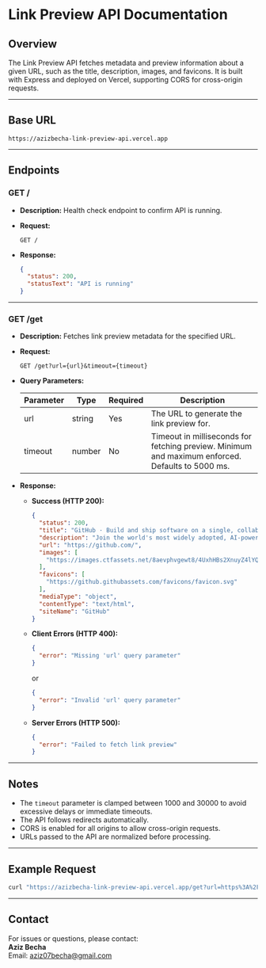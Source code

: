 
# Link Preview API Documentation

## Overview

The Link Preview API fetches metadata and preview information about a given URL, such as the title, description, images, and favicons. It is built with Express and deployed on Vercel, supporting CORS for cross-origin requests.

---

## Base URL

```
https://azizbecha-link-preview-api.vercel.app
```

---

## Endpoints

### GET /

- **Description:** Health check endpoint to confirm API is running.
- **Request:**

  ```
  GET /
  ```

- **Response:**

  ```json
  {
    "status": 200,
    "statusText": "API is running"
  }
  ```

---

### GET /get

- **Description:** Fetches link preview metadata for the specified URL.

- **Request:**

  ```
  GET /get?url={url}&timeout={timeout}
  ```

- **Query Parameters:**

  | Parameter | Type   | Required | Description                                   |
  | --------- | ------ | -------- | --------------------------------------------- |
  | url       | string | Yes      | The URL to generate the link preview for.    |
  | timeout   | number | No       | Timeout in milliseconds for fetching preview. Minimum and maximum enforced. Defaults to 5000 ms. |

- **Response:**

  - **Success (HTTP 200):**

    ```json
    {
      "status": 200,
      "title": "GitHub · Build and ship software on a single, collaborative platform",
      "description": "Join the world's most widely adopted, AI-powered developer platform where millions of developers, businesses, and the largest open source community build software that advances humanity.",
      "url": "https://github.com/",
      "images": [
        "https://images.ctfassets.net/8aevphvgewt8/4UxhHBs2XnuyZ4lYQ83juV/b61529b087aeb4a318bda311edf4c345/home24.jpg"
      ],
      "favicons": [
        "https://github.githubassets.com/favicons/favicon.svg"
      ],
      "mediaType": "object",
      "contentType": "text/html",
      "siteName": "GitHub"
    }
    ```

  - **Client Errors (HTTP 400):**

    ```json
    {
      "error": "Missing 'url' query parameter"
    }
    ```

    or

    ```json
    {
      "error": "Invalid 'url' query parameter"
    }
    ```

  - **Server Errors (HTTP 500):**

    ```json
    {
      "error": "Failed to fetch link preview"
    }
    ```

---

## Notes

- The `timeout` parameter is clamped between 1000 and 30000 to avoid excessive delays or immediate timeouts.
- The API follows redirects automatically.
- CORS is enabled for all origins to allow cross-origin requests.
- URLs passed to the API are normalized before processing.

---

## Example Request

```bash
curl "https://azizbecha-link-preview-api.vercel.app/get?url=https%3A%2F%2Fgithub.com&timeout=3000"
```

---

## Contact

For issues or questions, please contact:  
**Aziz Becha**  
Email: aziz07becha@gmail.com
